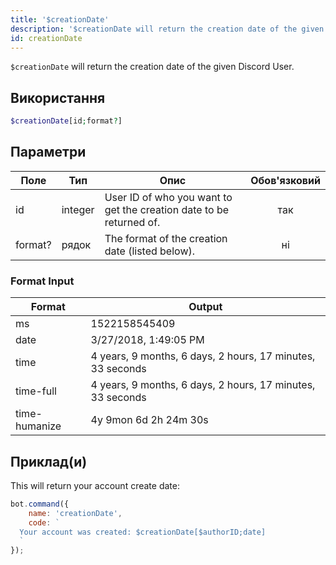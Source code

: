 ```yaml
---
title: '$creationDate'
description: '$creationDate will return the creation date of the given Discord User.'
id: creationDate
---
```


`$creationDate` will return the creation date of the given Discord User.

## Використання

```php
$creationDate[id;format?]
```

## Параметри

| Поле    | Тип     | Опис                                                                | Обов'язковий |
| ------- | ------- | ------------------------------------------------------------------- |:------------:|
| id      | integer | User ID of who you want to get the creation date to be returned of. |     так      |
| format? | рядок   | The format of the creation date (listed below).                     |      ні      |

### Format Input

| Format        | Output                                                     |
| ------------- | ---------------------------------------------------------- |
| ms            | 1522158545409                                              |
| date          | 3/27/2018, 1:49:05 PM                                      |
| time          | 4 years, 9 months, 6 days, 2 hours, 17 minutes, 33 seconds |
| time-full     | 4 years, 9 months, 6 days, 2 hours, 17 minutes, 33 seconds |
| time-humanize | 4y 9mon 6d 2h 24m 30s                                      |

## Приклад(и)

This will return your account create date:

```javascript
bot.command({
    name: 'creationDate',
    code: `
  Your account was created: $creationDate[$authorID;date]
  `
});
```
